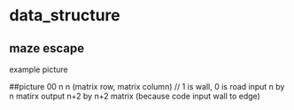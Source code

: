 # data_structure
## maze escape

example picture 

##picture 00
n n (matrix row, matrix column)   // 1 is wall, 0 is road
input n by n matirx
output n+2 by n+2 matrix (because code input wall to edge) 


